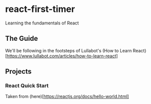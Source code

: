 # react-first-timer
Learning the fundamentals of React

## The Guide

We'll be following in the footsteps of Lullabot's (How to Learn React)[https://www.lullabot.com/articles/how-to-learn-react]


## Projects

### React Quick Start

Taken from (here)[https://reactjs.org/docs/hello-world.html]